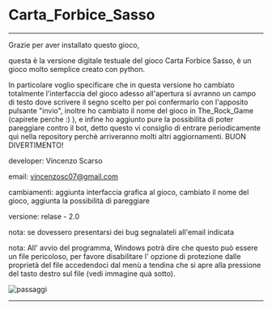 # Carta_Forbice_Sasso


________________________________________________________________________________________________________________________________________

Grazie per aver installato questo gioco,

questa è la versione digitale testuale del gioco Carta Forbice Sasso, è un gioco molto semplice creato con python.

In particolare voglio specificare che in questa versione ho cambiato totalmente l'interfaccia del gioco adesso all'apertura si avranno un campo di testo dove scrivere il segno scelto per poi confermarlo con l'apposito pulsante "invio", inoltre ho cambiato il nome del gioco in The_Rock_Game (capirete perche :) ), e infine ho aggiunto pure la possibilita di poter pareggiare contro il bot, detto questo vi consiglio di entrare periodicamente quì nella repository perchè arriveranno molti altri aggiornamenti. BUON DIVERTIMENTO! 

developer: Vincenzo Scarso

email: vincenzosc07@gmail.com

cambiamenti: aggiunta interfaccia grafica al gioco, cambiato il nome del gioco, aggiunta la possibilità di pareggiare

versione: relase - 2.0

nota: se dovessero presentarsi dei bug segnalateli all'email indicata

nota: All' avvio del programma, Windows potrà dire che questo può essere un file pericoloso, per favore disabilitare l' opzione di protezione dalle proprietà del 
      file accedendoci dal menù a tendina che si apre alla pressione del tasto destro sul file (vedi immagine quà sotto).

![passaggi](https://user-images.githubusercontent.com/110780936/220614613-ec43978f-4c24-4f42-bca0-b30f9ba6d723.jpg)

________________________________________________________________________________________________________________________________________

